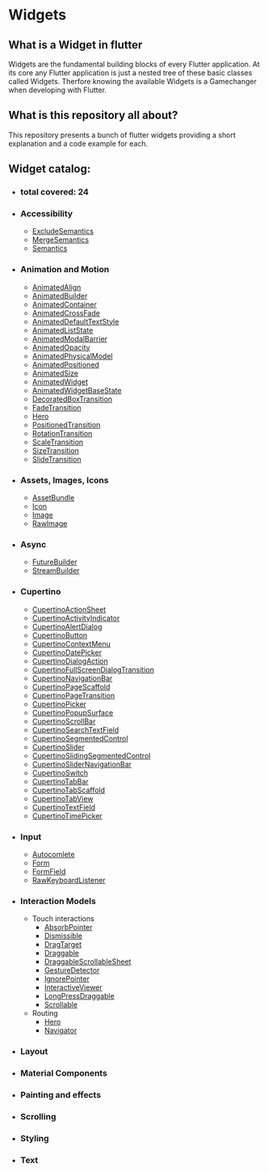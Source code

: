 # Widgets

## What is a Widget in flutter
Widgets are the fundamental building blocks of every Flutter application. At its core any Flutter application is just a nested tree of these basic classes called Widgets. Therfore knowing the
available Widgets is a Gamechanger when developing with Flutter.

## What is this repository all about?
This repository presents a bunch of flutter widgets providing a short explanation and a code example for each.

## Widget catalog:
- ### total covered: 24
- ### Accessibility
  - [ExcludeSemantics](https://github.com/TheUltimateOptimist/Widgets/blob/master/NotCovered.md)
  - [MergeSemantics](https://github.com/TheUltimateOptimist/Widgets/blob/master/NotCovered.md)
  - [Semantics](https://github.com/TheUltimateOptimist/Widgets/blob/master/NotCovered.md)
- ### Animation and Motion
  - [AnimatedAlign](https://github.com/TheUltimateOptimist/Widgets/blob/master/NotCovered.md)
  - [AnimatedBuilder](https://github.com/TheUltimateOptimist/Widgets/blob/master/NotCovered.md)
  - [AnimatedContainer](https://github.com/TheUltimateOptimist/Widgets/blob/master/AnimatedContainer.md)
  - [AnimatedCrossFade](https://github.com/TheUltimateOptimist/Widgets/blob/master/NotCovered.md)
  - [AnimatedDefaultTextStyle](https://github.com/TheUltimateOptimist/Widgets/blob/master/NotCovered.md)
  - [AnimatedListState](https://github.com/TheUltimateOptimist/Widgets/blob/master/NotCovered.md)
  - [AnimatedModalBarrier](https://github.com/TheUltimateOptimist/Widgets/blob/master/NotCovered.md)
  - [AnimatedOpacity](https://github.com/TheUltimateOptimist/Widgets/blob/master/AnimatedOpacity.md)
  - [AnimatedPhysicalModel](https://github.com/TheUltimateOptimist/Widgets/blob/master/NotCovered.md)
  - [AnimatedPositioned](https://github.com/TheUltimateOptimist/Widgets/blob/master/AnimatedPositioned.md)
  - [AnimatedSize](https://github.com/TheUltimateOptimist/Widgets/blob/master/NotCovered.md)
  - [AnimatedWidget](https://github.com/TheUltimateOptimist/Widgets/blob/master/NotCovered.md)
  - [AnimatedWidgetBaseState](https://github.com/TheUltimateOptimist/Widgets/blob/master/NotCovered.md)
  - [DecoratedBoxTransition](https://github.com/TheUltimateOptimist/Widgets/blob/master/NotCovered.md)
  - [FadeTransition](https://github.com/TheUltimateOptimist/Widgets/blob/master/FadeTransition.md)
  - [Hero](https://github.com/TheUltimateOptimist/Widgets/blob/master/Hero.md)
  - [PositionedTransition](https://github.com/TheUltimateOptimist/Widgets/blob/master/NotCovered.md)
  - [RotationTransition](https://github.com/TheUltimateOptimist/Widgets/blob/master/NotCovered.md)
  - [ScaleTransition](https://github.com/TheUltimateOptimist/Widgets/blob/master/NotCovered.md)
  - [SizeTransition](https://github.com/TheUltimateOptimist/Widgets/blob/master/NotCovered.md)
  - [SlideTransition](https://github.com/TheUltimateOptimist/Widgets/blob/master/NotCovered.md)
- ### Assets, Images, Icons
  - [AssetBundle](https://github.com/TheUltimateOptimist/Widgets/blob/master/NotCovered.md)
  - [Icon](https://github.com/TheUltimateOptimist/Widgets/blob/master/NotCovered.md)
  - [Image](https://github.com/TheUltimateOptimist/Widgets/blob/master/NotCovered.md)
  - [RawImage](https://github.com/TheUltimateOptimist/Widgets/blob/master/NotCovered.md)
- ### Async
  - [FutureBuilder](https://github.com/TheUltimateOptimist/Widgets/blob/master/FutureBuilder.md)
  - [StreamBuilder](https://github.com/TheUltimateOptimist/Widgets/blob/master/StreamBuilder.md)
- ### Cupertino
  - [CupertinoActionSheet](https://github.com/TheUltimateOptimist/Widgets/blob/master/NotCovered.md)
  - [CupertinoActivityIndicator](https://github.com/TheUltimateOptimist/Widgets/blob/master/NotCovered.md)
  - [CupertinoAlertDialog](https://github.com/TheUltimateOptimist/Widgets/blob/master/NotCovered.md)
  - [CupertinoButton](https://github.com/TheUltimateOptimist/Widgets/blob/master/NotCovered.md)
  - [CupertinoContextMenu](https://github.com/TheUltimateOptimist/Widgets/blob/master/NotCovered.md)
  - [CupertinoDatePicker](https://github.com/TheUltimateOptimist/Widgets/blob/master/NotCovered.md)
  - [CupertinoDialogAction](https://github.com/TheUltimateOptimist/Widgets/blob/master/NotCovered.md)
  - [CupertinoFullScreenDialogTransition](https://github.com/TheUltimateOptimist/Widgets/blob/master/NotCovered.md)
  - [CupertinoNavigationBar](https://github.com/TheUltimateOptimist/Widgets/blob/master/NotCovered.md)
  - [CupertinoPageScaffold](https://github.com/TheUltimateOptimist/Widgets/blob/master/NotCovered.md)
  - [CupertinoPageTransition](https://github.com/TheUltimateOptimist/Widgets/blob/master/NotCovered.md)
  - [CupertinoPicker](https://github.com/TheUltimateOptimist/Widgets/blob/master/NotCovered.md)
  - [CupertinoPopupSurface](https://github.com/TheUltimateOptimist/Widgets/blob/master/NotCovered.md)
  - [CupertinoScrollBar](https://github.com/TheUltimateOptimist/Widgets/blob/master/NotCovered.md)
  - [CupertinoSearchTextField](https://github.com/TheUltimateOptimist/Widgets/blob/master/NotCovered.md)
  - [CupertinoSegmentedControl](https://github.com/TheUltimateOptimist/Widgets/blob/master/NotCovered.md)
  - [CupertinoSlider](https://github.com/TheUltimateOptimist/Widgets/blob/master/NotCovered.md)
  - [CupertinoSlidingSegmentedControl](https://github.com/TheUltimateOptimist/Widgets/blob/master/NotCovered.md)
  - [CupertinoSliderNavigationBar](https://github.com/TheUltimateOptimist/Widgets/blob/master/NotCovered.md)
  - [CupertinoSwitch](https://github.com/TheUltimateOptimist/Widgets/blob/master/NotCovered.md)
  - [CupertinoTabBar](https://github.com/TheUltimateOptimist/Widgets/blob/master/NotCovered.md)
  - [CupertinoTabScaffold](https://github.com/TheUltimateOptimist/Widgets/blob/master/NotCovered.md)
  - [CupertinoTabView](https://github.com/TheUltimateOptimist/Widgets/blob/master/NotCovered.md)
  - [CupertinoTextField](https://github.com/TheUltimateOptimist/Widgets/blob/master/NotCovered.md)
  - [CupertinoTimePicker](https://github.com/TheUltimateOptimist/Widgets/blob/master/NotCovered.md)
- ### Input
  - [Autocomlete](https://github.com/TheUltimateOptimist/Widgets/blob/master/NotCovered.md)
  - [Form](https://github.com/TheUltimateOptimist/Widgets/blob/master/NotCovered.md)
  - [FormField](https://github.com/TheUltimateOptimist/Widgets/blob/master/NotCovered.md)
  - [RawKeyboardListener](https://github.com/TheUltimateOptimist/Widgets/blob/master/NotCovered.md)
- ### Interaction Models
  - Touch interactions
    - [AbsorbPointer](https://github.com/TheUltimateOptimist/Widgets/blob/master/NotCovered.md)
    - [Dismissible](https://github.com/TheUltimateOptimist/Widgets/blob/master/NotCovered.md)
    - [DragTarget](https://github.com/TheUltimateOptimist/Widgets/blob/master/NotCovered.md)
    - [Draggable](https://github.com/TheUltimateOptimist/Widgets/blob/master/NotCovered.md)
    - [DraggableScrollableSheet](https://github.com/TheUltimateOptimist/Widgets/blob/master/NotCovered.md)
    - [GestureDetector](https://github.com/TheUltimateOptimist/Widgets/blob/master/NotCovered.md)
    - [IgnorePointer](https://github.com/TheUltimateOptimist/Widgets/blob/master/NotCovered.md)
    - [InteractiveViewer](https://github.com/TheUltimateOptimist/Widgets/blob/master/NotCovered.md)
    - [LongPressDraggable](https://github.com/TheUltimateOptimist/Widgets/blob/master/NotCovered.md)
    - [Scrollable](https://github.com/TheUltimateOptimist/Widgets/blob/master/NotCovered.md)
  - Routing
    - [Hero](https://github.com/TheUltimateOptimist/Widgets/blob/master/Hero.md)
    - [Navigator](https://github.com/TheUltimateOptimist/Widgets/blob/master/NotCovered.md)
- ### Layout
- ### Material Components
- ### Painting and effects
- ### Scrolling
- ### Styling
- ### Text


